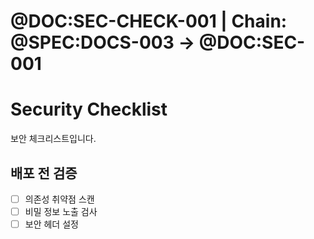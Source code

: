 # @DOC:SEC-CHECK-001 | Chain: @SPEC:DOCS-003 -> @DOC:SEC-001

# Security Checklist

보안 체크리스트입니다.

## 배포 전 검증

- [ ] 의존성 취약점 스캔
- [ ] 비밀 정보 노출 검사
- [ ] 보안 헤더 설정
